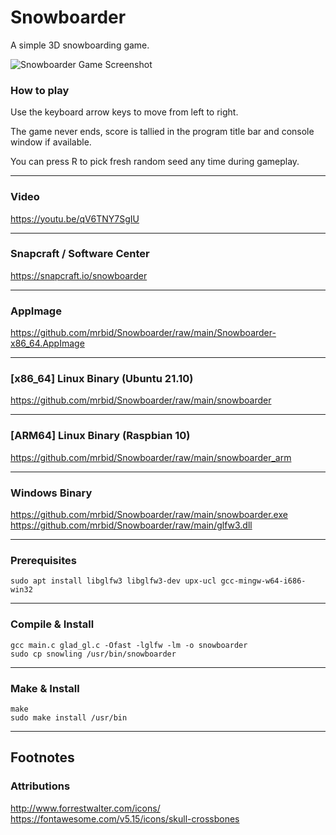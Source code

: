 # Snowboarder
A simple 3D snowboarding game.

![Snowboarder Game Screenshot](https://dashboard.snapcraft.io/site_media/appmedia/2021/12/Screenshot_2021-12-21_06-31-22.png)

### How to play

Use the keyboard arrow keys to move from left to right.

The game never ends, score is tallied in the program title bar and console window if available.

You can press R to pick fresh random seed any time during gameplay.

---

### Video
https://youtu.be/qV6TNY7SgIU

---

### Snapcraft / Software Center
https://snapcraft.io/snowboarder

---

### AppImage
https://github.com/mrbid/Snowboarder/raw/main/Snowboarder-x86_64.AppImage

---

### [x86_64] Linux Binary (Ubuntu 21.10)
https://github.com/mrbid/Snowboarder/raw/main/snowboarder

---

### [ARM64] Linux Binary (Raspbian 10)
https://github.com/mrbid/Snowboarder/raw/main/snowboarder_arm

---

### Windows Binary
https://github.com/mrbid/Snowboarder/raw/main/snowboarder.exe <br>
https://github.com/mrbid/Snowboarder/raw/main/glfw3.dll

---

### Prerequisites
`sudo apt install libglfw3 libglfw3-dev upx-ucl gcc-mingw-w64-i686-win32`

---

### Compile & Install
```
gcc main.c glad_gl.c -Ofast -lglfw -lm -o snowboarder
sudo cp snowling /usr/bin/snowboarder
```

---

### Make & Install
```
make
sudo make install /usr/bin
```

---

## Footnotes

### Attributions
http://www.forrestwalter.com/icons/<br>
https://fontawesome.com/v5.15/icons/skull-crossbones<br>
